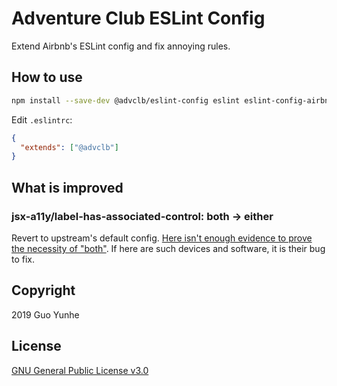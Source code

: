 # Adventure Club ESLint Config

Extend Airbnb's ESLint config and fix annoying rules.

## How to use

```bash
npm install --save-dev @advclb/eslint-config eslint eslint-config-airbnb eslint-plugin-import eslint-plugin-jsx-a11y eslint-plugin-react eslint-plugin-react-hooks
```

Edit `.eslintrc`:

```json
{
  "extends": ["@advclb"]
}
```

## What is improved

### jsx-a11y/label-has-associated-control: both -> either

Revert to upstream's default config. [Here isn't enough evidence to prove the necessity of "both"](https://github.com/airbnb/javascript/pull/2136). If here are such devices and software, it is their bug to fix.

## Copyright

2019 Guo Yunhe

## License

[GNU General Public License v3.0](LICENSE)
